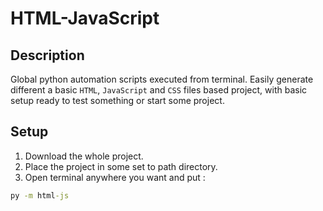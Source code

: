# HTML-JavaScript

## Description

Global python automation scripts executed from terminal.
Easily generate different a basic `HTML`, `JavaScript` and `CSS` files based project, with basic setup ready to test something or start some project.

## Setup

1. Download the whole project.
2. Place the project in some set to path directory.
3. Open terminal anywhere you want and put :

```cmd
py -m html-js
```

